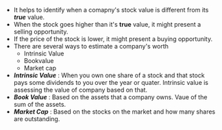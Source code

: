- It helps to identify when a comapny's stock value is different from its ***true*** value.
- When the stock goes higher than it's **true** value, it might present a selling opportunity. 
- If the price of the stock is lower, it might present a buying opportunity.
- There are several ways to estimate a company's worth
    - Intrinsic Value
    - Bookvalue 
    - Market cap
- ***Intrinsic Value*** : When you own one share of a stock and that stock pays some dividends to you over the year or quater. Intrinsic value is assessing the value of company based on that. 
- ***Book Value*** : Based on the assets that a company owns. Vaue of the sum of the assets.
- ***Market Cap*** : Based on the stocks on the market and how many shares are outstanding. 